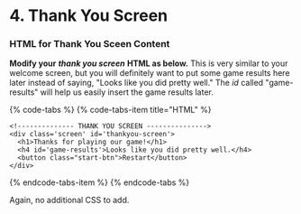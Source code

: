 # 4. Thank You Screen

### HTML for Thank You Sceen Content

**Modify your** _**thank you screen**_ **HTML as below.** This is very similar to your welcome screen, but you will definitely want to put some game results here later instead of saying, "Looks like you did pretty well." The _id_ called "game-results" will help us easily insert the game results later.

{% code-tabs %}
{% code-tabs-item title="HTML" %}
```markup
<!-------------- THANK YOU SCREEN --------------->
<div class='screen' id='thankyou-screen'>
  <h1>Thanks for playing our game!</h1>
  <h4 id='game-results'>Looks like you did pretty well.</h4>
  <button class="start-btn">Restart</button>
</div>
```
{% endcode-tabs-item %}
{% endcode-tabs %}

Again, no additional CSS to add.

